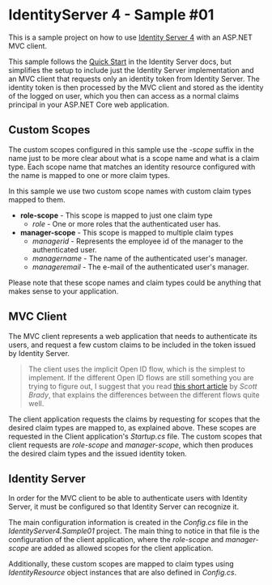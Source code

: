 IdentityServer 4 - Sample #01
=============================

This is a sample project on how to use [Identity Server 4](http://docs.identityserver.io) with an ASP.NET MVC client.

This sample follows the [Quick Start](http://docs.identityserver.io/en/release/quickstarts/0_overview.html) in the
Identity Server docs, but simplifies the setup to include just the Identity Server implementation and an MVC
client that requests only an identity token from Identity Server. The identity token is then processed by
the MVC client and stored as the identity of the logged on user, which you then can access as a normal
claims principal in your ASP.NET Core web application.


Custom Scopes
-------------

The custom scopes configured in this sample use the *-scope* suffix in the name just to be more clear about what is a scope
name and what is a claim type. Each scope name that matches an identity resource configured with the name
is mapped to one or more claim types.

In this sample we use two custom scope names with custom claim types mapped to them.

- **role-scope** - This scope is mapped to just one claim type
  - *role* - One or more roles that the authenticated user has.
- **manager-scope** - This scope is mapped to multiple claim types
  - *managerid* - Represents the employee id of the manager to the authenticated user.
  - *managername* - The name of the authenticated user's manager.
  - *manageremail* - The e-mail of the authenticated user's manager.

Please note that these scope names and claim types could be anything that makes sense to your application.


MVC Client
----------

The MVC client represents a web application that needs to authenticate its users, and request a few custom
claims to be included in the token issued by Identity Server.

> The client uses the implicit Open ID flow, which is the simplest to implement. If the different Open ID flows are
still something you are trying to figure out, I suggest that you read [this short article](https://www.scottbrady91.com/OpenID-Connect/OpenID-Connect-Flows)
by *Scott Brady*, that explains the differences between the different flows quite well.

The client application requests the claims by requesting for scopes that the desired claim types are mapped to,
as explained above. These scopes are requested in the Client application's *Startup.cs* file. The custom scopes that
client requests are *role-scope* and *manager-scope*, which then produces the desired claim types and the
issued identity token.


Identity Server
---------------

In order for the MVC client to be able to authenticate users with Identity Server, it must be configured so
that Identity Server can recognize it.

The main configuration information is created in the *Config.cs* file in the *IdentityServer4.Sample01* project.
The main thing to notice in that file is the configuration of the client application, where the *role-scope*
and *manager-scope* are added as allowed scopes for the client application.

Additionally, these custom scopes are mapped to claim types using *IdentityResource* object instances that
are also defined in *Config.cs*.